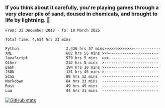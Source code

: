 ### If you think about it carefully, you're playing games through a very clever pile of sand, doused in chemicals, and brought to life by lightning.  👋


<!--START_SECTION:waka-->

```txt
From: 31 December 2018 - To: 10 March 2025

Total Time: 4,654 hrs 33 mins

Python                     2,436 hrs 57 mins>>>>>>>>>>>>>------------   52.36 %
XML                        602 hrs 55 mins >>>----------------------   12.95 %
JavaScript                 570 hrs 5 mins  >>>----------------------   12.25 %
Other                      232 hrs 5 mins  >------------------------   04.99 %
Bash                       184 hrs 10 mins >------------------------   03.96 %
JSON                       131 hrs 45 mins >------------------------   02.83 %
SCSS                       88 hrs 12 mins  -------------------------   01.90 %
Markdown                   64 hrs 33 mins  -------------------------   01.39 %
Rust                       49 hrs 49 mins  -------------------------   01.07 %
Lua                        44 hrs 31 mins  -------------------------   00.96 %
```

<!--END_SECTION:waka-->

[![GitHub stats](https://github-readme-stats.vercel.app/api?username=XenophonLXH&show_icons=true&theme=dark)](https://github.com/anuraghazra/github-readme-stats)
